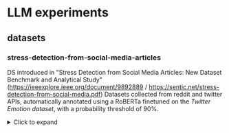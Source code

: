 # LLM experiments

## datasets

### stress-detection-from-social-media-articles

DS introduced in "Stress Detection from Social Media Articles: New Dataset Benchmark and Analytical Study" (https://ieeexplore.ieee.org/document/9892889 / https://sentic.net/stress-detection-from-social-media.pdf)
Datasets collected from reddit and twitter APIs, automatically annotated using a RoBERTa finetuned on the *Twitter Emotion dataset*, with a probability threshold of 90%.

<details>
<summary>Click to expand</summary>

Amonst the 6 classes of the twtter emotions DS (sadness, joy,
love, anger, fear and surprise) - sadness, anger and fear are chosen to represent positive Stress.  
The authors claim to have validated the performance of automated annotations using gold subsets (manually annotated subsets of 234 examples for Reddit and 120 for twitter), they report an average accuracy of 94% across datasets 

</details>